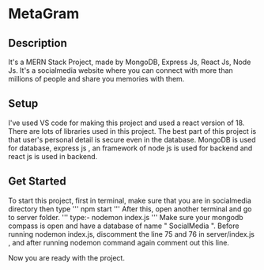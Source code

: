 # MetaGram

## Description
It's a MERN Stack Project, made by MongoDB, Express Js, React Js, Node Js. 
It's a socialmedia website where you can connect with more than millions of people and share you memories with them.

## Setup 
I've used VS code for making this project and used a react version of 18. There are lots of libraries used in this project. The best part of this project is that user's personal detail is secure even in the database. MongoDB is used for database, express js , an framework of node js is used for backend and react js is used in backend.

## Get Started
To start this project, first in terminal, make sure that you are in socialmedia directory then type 
'''
  npm start
'''
 After this, open another terminal and go to server folder. 
 '''
  type:-
   nodemon index.js
 '''
 Make sure your mongodb compass is open and have a database of name " SocialMedia ".
 Before running nodemon index.js, discomment the line 75 and 76 in server/index.js , and after running nodemon command again comment out this line.
 
 Now you are ready with the project.
